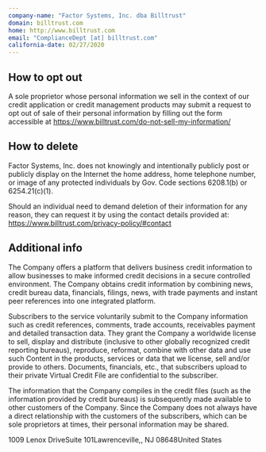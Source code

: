 ```yaml
---
company-name: "Factor Systems, Inc. dba Billtrust"
domain: billtrust.com
home: http://www.billtrust.com
email: "ComplianceDept [at] billtrust.com"
california-date: 02/27/2020
---
```

## How to opt out


A sole proprietor whose personal information we sell in the context of our credit application or credit management products may submit a request to opt out of sale of their personal information by filling out the form accessible at https://www.billtrust.com/do-not-sell-my-information/

## How to delete


Factor Systems, Inc. does not knowingly and intentionally publicly post or publicly display on the Internet the home address, home telephone number, or image of any protected individuals by Gov. Code sections 6208.1(b) or 6254.21(c)(1).

Should an individual need to demand deletion of their information for any reason, they can request it by using the contact details provided at: https://www.billtrust.com/privacy-policy/#contact

## Additional info


The Company offers a platform that delivers business credit information to allow businesses to make informed credit decisions in a secure controlled environment. The Company obtains credit information by combining news, credit bureau data, financials, filings, news, with trade payments and instant peer references into one integrated platform. 

Subscribers to the service voluntarily submit to the Company information such as credit references, comments, trade accounts, receivables payment and detailed transaction data. They grant the Company a worldwide license to sell, display and distribute (inclusive to other globally recognized credit reporting bureaus), reproduce, reformat, combine with other data and use such Content in the products, services or data that we license, sell and/or provide to others. Documents, financials, etc., that subscribers upload to their private Virtual Credit File are confidential to the subscriber. 

The information that the Company compiles in the credit files (such as the information provided by credit bureaus) is subsequently made available to other customers of the Company. Since the Company does not always have a direct relationship with the customers of the subscribers, which can be sole proprietors at times, their personal information may be shared.

1009 Lenox DriveSuite 101Lawrenceville,, NJ 08648United States













